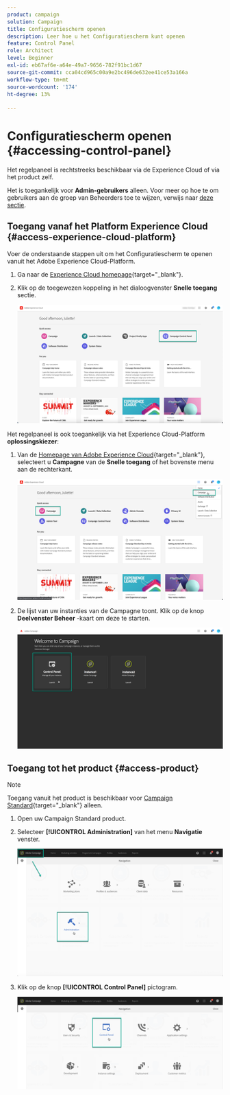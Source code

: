 ```yaml
---
product: campaign
solution: Campaign
title: Configuratiescherm openen
description: Leer hoe u het Configuratiescherm kunt openen
feature: Control Panel
role: Architect
level: Beginner
exl-id: eb67af6e-a64e-49a7-9656-782f91bc1d67
source-git-commit: cca04cd965c00a9e2bc496de632ee41ce53a166a
workflow-type: tm+mt
source-wordcount: '174'
ht-degree: 13%

---
```


# Configuratiescherm openen {#accessing-control-panel}

Het regelpaneel is rechtstreeks beschikbaar via de Experience Cloud of via het product zelf.

Het is toegankelijk voor **Admin-gebruikers** alleen. Voor meer op hoe te om gebruikers aan de groep van Beheerders toe te wijzen, verwijs naar [deze sectie](../../discover/using/managing-permissions.md).

## Toegang vanaf het Platform Experience Cloud {#access-experience-cloud-platform}

Voer de onderstaande stappen uit om het Configuratiescherm te openen vanuit het Adobe Experience Cloud-Platform.

1. Ga naar de [Experience Cloud homepage](https://experiencecloud.adobe.com/){target="_blank"}.

1. Klik op de toegewezen koppeling in het dialoogvenster **Snelle toegang** sectie.

   ![](assets/do-not-localize/quickaccess.png)

Het regelpaneel is ook toegankelijk via het Experience Cloud-Platform **oplossingskiezer**:

1. Van de [Homepage van Adobe Experience Cloud](https://experiencecloud.adobe.com/){target="_blank"}, selecteert u **Campagne** van de **Snelle toegang** of het bovenste menu aan de rechterkant.

   ![](assets/do-not-localize/control_panel_access1.png)

1. De lijst van uw instanties van de Campagne toont. Klik op de knop **Deelvenster Beheer** -kaart om deze te starten.

   ![](assets/do-not-localize/control_panel_access2.png)

## Toegang tot het product {#access-product}

>[!NOTE]
>
>Toegang vanuit het product is beschikbaar voor [Campaign Standard](https://experienceleague.adobe.com/docs/campaign-standard/using/campaign-standard-home.html?lang=nl){target="_blank"} alleen.

1. Open uw Campaign Standard product.

1. Selecteer **[!UICONTROL Administration]** van het menu **Navigatie** venster.

   ![](assets/control_panel_access3.png)

1. Klik op de knop **[!UICONTROL Control Panel]** pictogram.

   ![](assets/control_panel_access4.png)
